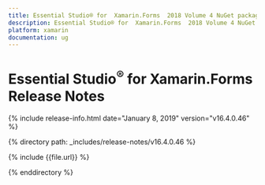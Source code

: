 ```yaml
---
title: Essential Studio® for  Xamarin.Forms  2018 Volume 4 NuGet package release  Release Notes  
description: Essential Studio® for  Xamarin.Forms  2018 Volume 4 NuGet package release  Release Notes  
platform: xamarin
documentation: ug
---
```


# Essential Studio<sup>®</sup> for  Xamarin.Forms  Release Notes  

{% include release-info.html date="January 8, 2019"  version="v16.4.0.46" %} 


{% directory path: _includes/release-notes/v16.4.0.46 %}

{% include {{file.url}} %}

{% enddirectory %}